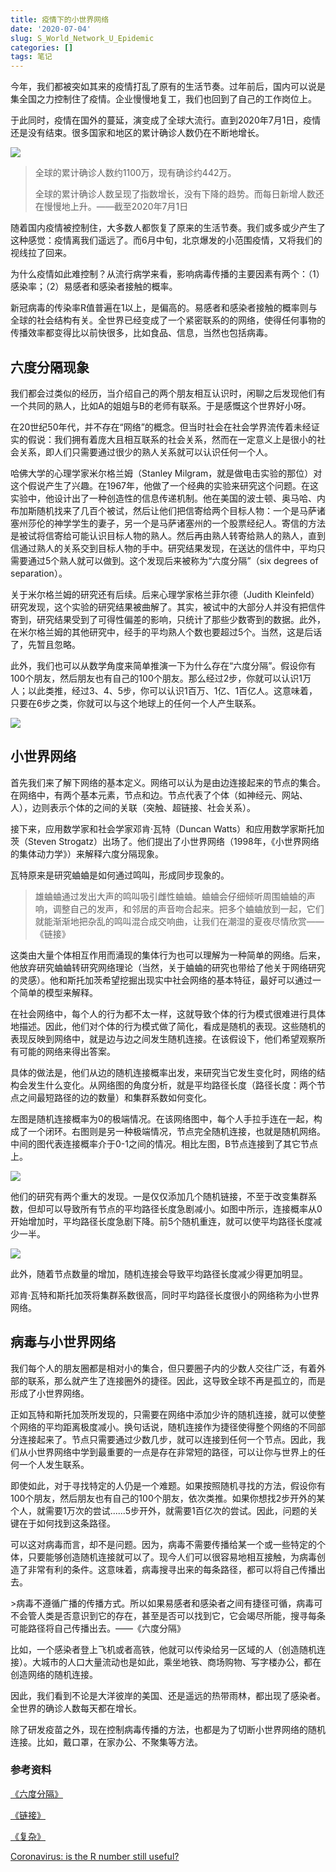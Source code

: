 ```yaml
---
title: 疫情下的小世界网络
date: '2020-07-04'
slug: S_World_Network_U_Epidemic
categories: []
tags: 笔记
---
```




今年，我们都被突如其来的疫情打乱了原有的生活节奏。过年前后，国内可以说是集全国之力控制住了疫情。企业慢慢地复工，我们也回到了自己的工作岗位上。

于此同时，疫情在国外的蔓延，演变成了全球大流行。直到2020年7月1日，疫情还是没有结束。很多国家和地区的累计确诊人数仍在不断地增长。

![](https://i.loli.net/2020/07/04/Cn4PVwGNctEH3Lx.png)

> 全球的累计确诊人数约1100万，现有确诊约442万。
>
> 全球的累计确诊人数呈现了指数增长，没有下降的趋势。而每日新增人数还在慢慢地上升。——截至2020年7月1日

随着国内疫情被控制住，大多数人都恢复了原来的生活节奏。我们或多或少产生了这种感觉：疫情离我们遥远了。而6月中旬，北京爆发的小范围疫情，又将我们的视线拉了回来。

为什么疫情如此难控制？从流行病学来看，影响病毒传播的主要因素有两个：（1）感染率；（2）易感者和感染者接触的概率。

新冠病毒的传染率R值普遍在1以上，是偏高的。易感者和感染者接触的概率则与全球的社会结构有关。全世界已经变成了一个紧密联系的的网络，使得任何事物的传播效率都变得比以前快很多，比如食品、信息，当然也包括病毒。

## 六度分隔现象

我们都会过类似的经历，当介绍自己的两个朋友相互认识时，闲聊之后发现他们有一个共同的熟人，比如A的姐姐与B的老师有联系。于是感慨这个世界好小呀。

在20世纪50年代，并不存在“网络”的概念。但当时社会在社会学界流传着未经证实的假说：我们拥有着庞大且相互联系的社会关系，然而在一定意义上是很小的社会关系，即人们只需要通过很少的熟人关系就可以认识任何一个人。

哈佛大学的心理学家米尔格兰姆（Stanley Milgram，就是做电击实验的那位）对这个假说产生了兴趣。在1967年，他做了一个经典的实验来研究这个问题。在这实验中，他设计出了一种创造性的信息传递机制。他在美国的波士顿、奥马哈、内布加斯随机找来了几百个被试，然后让他们把信寄给两个目标人物：一个是马萨诸塞州莎伦的神学学生的妻子，另一个是马萨诸塞州的一个股票经纪人。寄信的方法是被试将信寄给可能认识目标人物的熟人。然后再由熟人转寄给熟人的熟人，直到信通过熟人的关系交到目标人物的手中。研究结果发现，在送达的信件中，平均只需要通过5个熟人就可以做到。这个发现后来被称为“六度分隔”（six degrees of separation）。

关于米尔格兰姆的研究还有后续。后来心理学家格兰菲尔德（Judith Kleinfeld）研究发现，这个实验的研究结果被曲解了。其实，被试中的大部分人并没有把信件寄到，研究结果受到了可得性偏差的影响，只统计了那些少数寄到的数据。此外，在米尔格兰姆的其他研究中，经手的平均熟人个数也要超过5个。当然，这是后话了，先暂且忽略。

此外，我们也可以从数学角度来简单推演一下为什么存在“六度分隔”。假设你有100个朋友，然后朋友也有自己的100个朋友。那么经过2步，你就可以认识1万人；以此类推，经过3、4、5步，你可以认识1百万、1亿、1百亿人。这意味着，只要在6步之类，你就可以与这个地球上的任何一个人产生联系。

![](https://i.loli.net/2020/04/14/vj8gB1AurQNWMYf.png)

## 小世界网络

首先我们来了解下网络的基本定义。网络可以认为是由边连接起来的节点的集合。在网络中，有两个基本元素，节点和边。节点代表了个体（如神经元、网站、人），边则表示个体的之间的关联（突触、超链接、社会关系）。

接下来，应用数学家和社会学家邓肯·瓦特（Duncan Watts）和应用数学家斯托加茨（Steven Strogatz）出场了。他们提出了小世界网络（1998年，《小世界网络的集体动力学》）来解释六度分隔现象。

瓦特原来是研究蛐蛐是如何通过鸣叫，形成同步现象的。

> 雄蛐蛐通过发出大声的鸣叫吸引雌性蛐蛐。蛐蛐会仔细倾听周围蛐蛐的声响，调整自己的发声，和邻居的声音吻合起来。把多个蛐蛐放到一起，它们就能渐渐地把杂乱的鸣叫混合成交响曲，让我们在潮湿的夏夜尽情欣赏——《链接》

这类由大量个体相互作用而涌现的集体行为也可以理解为一种简单的网络。后来，他放弃研究蛐蛐转研究网络理论（当然，关于蛐蛐的研究也带给了他关于网络研究的灵感）。他和斯托加茨希望挖掘出现实中社会网络的基本特征，最好可以通过一个简单的模型来解释。

在社会网络中，每个人的行为都不太一样，这就导致个体的行为模式很难进行具体地描述。因此，他们对个体的行为模式做了简化，看成是随机的表现。这些随机的表现反映到网络中，就是边与边之间发生随机连接。在该假设下，他们希望观察所有可能的网络来得出答案。

具体的做法是，他们从边的随机连接概率出发，来研究当它发生变化时，网络的结构会发生什么变化。从网络图的角度分析，就是平均路径长度（路径长度：两个节点之间最短路径的边的数量）和集群系数如何变化。

左图是随机连接概率为0的极端情况。在该网络图中，每个人手拉手连在一起，构成了一个闭环。右图则是另一种极端情况，节点完全随机连接，也就是随机网络。中间的图代表连接概率介于0-1之间的情况。相比左图，B节点连接到了其它节点上。

![](https://i.loli.net/2020/04/16/L8CK2SPjErayhBw.png)

他们的研究有两个重大的发现。一是仅仅添加几个随机链接，不至于改变集群系数，但却可以导致所有节点的平均路径长度急剧减小。如图中所示，连接概率从0开始增加时，平均路径长度急剧下降。前5个随机重连，就可以使平均路径长度减少一半。

![](https://i.loli.net/2020/04/16/qFHw7mzR5G2DtoJ.png)

此外，随着节点数量的增加，随机连接会导致平均路径长度减少得更加明显。

邓肯·瓦特和斯托加茨将集群系数很高，同时平均路径长度很小的网络称为小世界网络。

## 病毒与小世界网络

我们每个人的朋友圈都是相对小的集合，但只要圈子内的少数人交往广泛，有着外部的联系，那么就产生了连接圈外的捷径。因此，这导致全球不再是孤立的，而是形成了小世界网络。

正如瓦特和斯托加茨所发现的，只需要在网络中添加少许的随机连接，就可以使整个网络的平均距离极度减小。换句话说，随机连接作为捷径使得整个网络的不同部分连接起来了。节点只需要通过少数几步，就可以连接到任何一个节点。因此，我们从小世界网络中学到最重要的一点是存在非常短的路径，可以让你与世界上的任何一个人发生联系。

即使如此，对于寻找特定的人仍是一个难题。如果按照随机寻找的方法，假设你有100个朋友，然后朋友也有自己的100个朋友，依次类推。如果你想找2步开外的某个人，就需要1万次的尝试......5步开外，就需要1百亿次的尝试。因此，问题的关键在于如何找到这条路径。

可以这对病毒而言，却不是问题。因为，病毒不需要传播给某一个或一些特定的个体，只要能够创造随机连接就可以了。现今人们可以很容易地相互接触，为病毒创造了非常有利的条件。这意味着，病毒搜寻出来的每条路径，都可以将自己传播出去。

\>病毒不遵循广播的传播方式。所以如果易感者和感染者之间有捷径可循，病毒可不会管人类是否意识到它的存在，甚至是否可以找到它，它会竭尽所能，搜寻每条可能路径将自己传播出去。——《六度分隔》

比如，一个感染者登上飞机或者高铁，他就可以传染给另一区域的人（创造随机连接）。大城市的人口大量流动也是如此，乘坐地铁、商场购物、写字楼办公，都在创造网络的随机连接。

因此，我们看到不论是大洋彼岸的美国、还是遥远的热带雨林，都出现了感染者。全世界的确诊人数每天都在增长。

除了研发疫苗之外，现在控制病毒传播的方法，也都是为了切断小世界网络的随机连接。比如，戴口罩，在家办公、不聚集等方法。

### 参考资料

[《六度分隔》](https://book.douban.com/subject/6129181/)  

[《链接》](https://book.douban.com/subject/24862722/)

[《复杂》](https://book.douban.com/subject/24862722/)

[Coronavirus: is the R number still useful?]( https://t.qianzhan.com/caijing/detail/200520-3e43ae16.html)